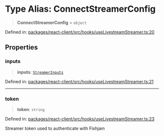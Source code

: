 # Type Alias: ConnectStreamerConfig

> **ConnectStreamerConfig** = `object`

Defined in: [packages/react-client/src/hooks/useLivestreamStreamer.ts:20](https://github.com/fishjam-cloud/web-client-sdk/blob/cca0d7a57568ca97560c29d27fcd8b63f2678492/packages/react-client/src/hooks/useLivestreamStreamer.ts#L20)

## Properties

### inputs

> **inputs**: [`StreamerInputs`](StreamerInputs.md)

Defined in: [packages/react-client/src/hooks/useLivestreamStreamer.ts:21](https://github.com/fishjam-cloud/web-client-sdk/blob/cca0d7a57568ca97560c29d27fcd8b63f2678492/packages/react-client/src/hooks/useLivestreamStreamer.ts#L21)

***

### token

> **token**: `string`

Defined in: [packages/react-client/src/hooks/useLivestreamStreamer.ts:23](https://github.com/fishjam-cloud/web-client-sdk/blob/cca0d7a57568ca97560c29d27fcd8b63f2678492/packages/react-client/src/hooks/useLivestreamStreamer.ts#L23)

Streamer token used to authenticate with Fishjam
